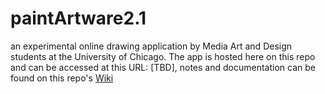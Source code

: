 # paintArtware2.1

an experimental online drawing application by Media Art and Design students at the University of Chicago. The app is hosted here on this repo and can be accessed at this URL: [TBD], notes and documentation can be found on this repo's [Wiki](https://github.com/net-art-uchicago/paintArtware2.1/wiki)
